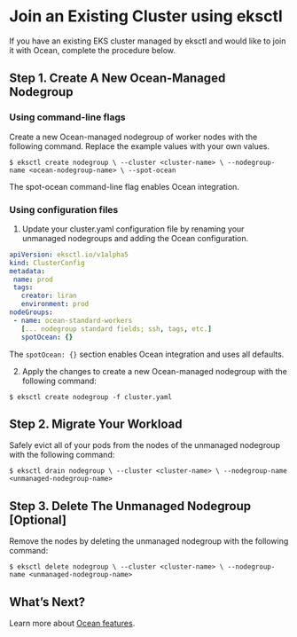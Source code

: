 # Join an Existing Cluster using eksctl

If you have an existing EKS cluster managed by eksctl and would like to join it with Ocean, complete the procedure below.

## Step 1. Create A New Ocean-Managed Nodegroup

### Using command-line flags

Create a new Ocean-managed nodegroup of worker nodes with the following command. Replace the example values with your own values.

`$ eksctl create nodegroup \ --cluster <cluster-name> \ --nodegroup-name <ocean-nodegroup-name> \ --spot-ocean`

The spot-ocean command-line flag enables Ocean integration.

### Using configuration files

1. Update your cluster.yaml configuration file by renaming your unmanaged nodegroups and adding the Ocean configuration.

```yaml
apiVersion: eksctl.io/v1alpha5
kind: ClusterConfig
metadata:
 name: prod
 tags:
   creator: liran
   environment: prod
nodeGroups:
 - name: ocean-standard-workers
   [... nodegroup standard fields; ssh, tags, etc.]
   spotOcean: {}
```

The `spotOcean: {}` section enables Ocean integration and uses all defaults.

2. Apply the changes to create a new Ocean-managed nodegroup with the following command:

`$ eksctl create nodegroup -f cluster.yaml`

## Step 2. Migrate Your Workload

Safely evict all of your pods from the nodes of the unmanaged nodegroup with the following command:

`$ eksctl drain nodegroup \ --cluster <cluster-name> \ --nodegroup-name <unmanaged-nodegroup-name>`

## Step 3. Delete The Unmanaged Nodegroup [Optional]

Remove the nodes by deleting the unmanaged nodegroup with the following command:

`$ eksctl delete nodegroup \ --cluster <cluster-name> \ --nodegroup-name <unmanaged-nodegroup-name>`

## What’s Next?

Learn more about [Ocean features](ocean/features/).

